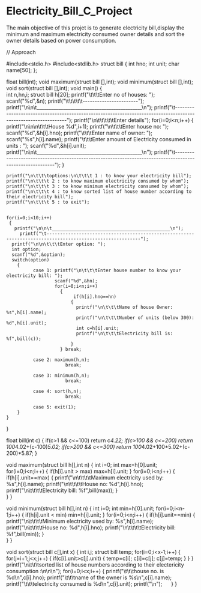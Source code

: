 # Electricity_Bill_C_Project
The main objective of this projet is to generate electricity bill,display the minimum and maximum electricity consumed owner details and sort the owner details based on power consumption.

// Approach


#include<stdio.h>
#include<stdlib.h>
struct bill
{
    int hno;
    int unit;
    char name[50];
};

float bill(int);
void maximum(struct bill [],int);
void minimum(struct bill [],int);
void sort(struct bill [],int);
void main()
{    
    int n,hn,i;
    struct bill h[20];
    printf("\t\t\tEnter no of houses: ");
    scanf("%d",&n);
    printf("\t\t\t\t\t-----------------------");
    printf("\n\n\t____________________________________________\n");
    printf("\t---------------------------------------------------------------------------------------------------------------");
    printf("\n\t\t\t\t\tEnter details");
     for(i=0;i<n;i++)
    { 
         printf("\n\n\n\t\t\tHouse %d",i+1);
         printf("\n\t\t\tEnter house no: ");  
         scanf("%d",&h[i].hno);
         printf("\t\t\tEnter name of owner: ");
         scanf("%s",h[i].name);
         printf("\t\t\tEnter amount of Electricity consumed in units : ");
         scanf("%d",&h[i].unit);
         printf("\n\n\t____________________________________________\n");
         printf("\t----------------------------------------------------------------------------------------------------------");
    }
    
    printf("\n\t\t\toptions:\n\t\t\t 1 : to know your electricity bill");
    printf("\n\t\t\t 2 : to know maximum electricity consumed by whom");
    printf("\n\t\t\t 3 : to know minimum electricity consumed by whom");
    printf("\n\t\t\t 4 : to know sorted list of house number according to their electricity bill");
    printf("\n\t\t\t 5 : to exit");
  

    for(i=0;i<10;i++)
     {
       printf("\n\n\t____________________________________________\n");
         printf("\t---------------------------------------------------------------------------------------------------------");
      printf("\n\n\t\t\tEnter option: ");
      int option;
      scanf("%d",&option);
      switch(option)
        {
              case 1: printf("\n\t\t\tEnter house number to know your electricity bill: ");
                      scanf("%d",&hn);
                      for(i=0;i<n;i++)
                        {
                             if(h[i].hno==hn)
                            {
                              printf("\n\t\t\tName of house Owner: %s",h[i].name);
                              printf("\n\t\t\tNumber of units (below 300): %d",h[i].unit);
                              int c=h[i].unit;
                              printf("\n\t\t\tElectricity bill is: %f",bill(c));
                            } 
                        } break;
              
              case 2: maximum(h,n);
                          break;

              case 3: minimum(h,n);
                          break;

              case 4: sort(h,n);
                          break; 

              case 5: exit(1);                                               
        } 
    }             
}

float bill(int c)
{
   if(c>1 && c<=100)
   return c*4.22;
   if(c>100 && c<=200)
   return 100*4.02+(c-100)*5.02;
   if(c>200 && c<=300)
   return 100*4.02+100*5.02+(c-200)*5.87;
}

void maximum(struct bill h[],int n)
{
   int i=0;
   int max=h[0].unit;
   for(i=0;i<n;i++)
   {
     if(h[i].unit > max)
        max=h[i].unit;
   }
   for(i=0;i<n;i++)
   {
     if(h[i].unit==max)
     {
        printf("\n\t\t\t\tMaximum electricity used by: %s",h[i].name);
        printf("\n\t\t\t\tHouse no: %d",h[i].hno);
        printf("\n\t\t\t\tElectricity bill: %f",bill(max));
     }  
   } 
}

void minimum(struct bill h[],int n)
{
   int i=0;
   int min=h[0].unit;
   for(i=0;i<n-1;i++)
   {
     if(h[i].unit < min)
        min=h[i].unit;
   }
   for(i=0;i<n;i++)
   {
     if(h[i].unit==min)
     {
        printf("\n\t\t\t\tMinimum electricity used by: %s",h[i].name);
        printf("\n\t\t\t\tHouse no: %d",h[i].hno);
        printf("\n\t\t\t\tElectricity bill: %f",bill(min));
     }  
   } 
}

void sort(struct bill c[],int x)
{
  int i,j;
  struct bill temp;
   for(i=0;i<x-1;i++)
     {
         for(j=i+1;j<x;j++)
         {
           if(c[i].unit>c[j].unit)
           {
             temp=c[i];
             c[i]=c[j];
             c[j]=temp;
           }
         } 
     }
     printf("\n\t\t\tsorted list of house numbers according to their electericity consumption :\n\n\n");
     for(i=0;i<x;i++)
     {
       printf("\t\t\thouse no. is %d\n",c[i].hno);
       printf("\t\t\tname of the owner is %s\n",c[i].name);
       printf("\t\t\telectricity consumed is %d\n",c[i].unit);
       printf("\n");
     }
}
